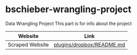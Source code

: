 # bschieber-wrangling-project
Data Wrangling Project
This part is for info about the project

| Website | Link | 
| ------ | ------ |
| Scraped Website | [plugins/dropbox/README.md][PlDb] |


 [PlDb]: <https://www.baseball-reference.com/leagues/majors/2024-standard-batting.shtml>
